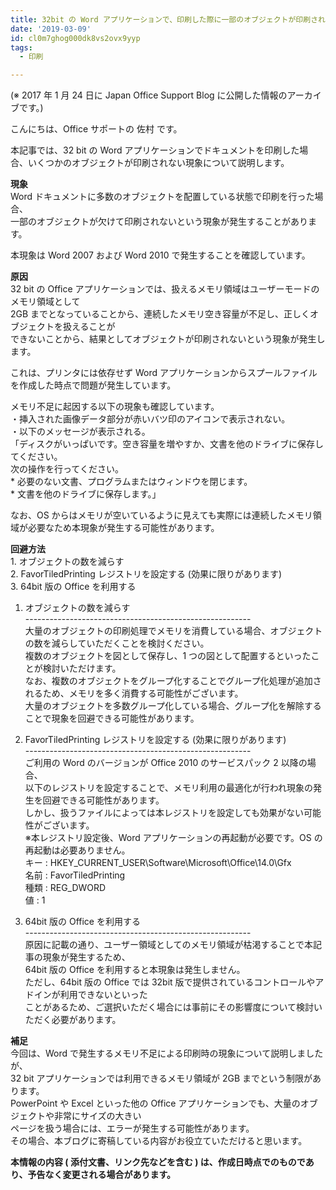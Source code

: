 ```yaml
---
title: 32bit の Word アプリケーションで、印刷した際に一部のオブジェクトが印刷されない現象について
date: '2019-03-09'
id: cl0m7ghog000dk8vs2ovx9yyp
tags:
  - 印刷

---
```


(※ 2017 年 1 月 24 日に Japan Office Support Blog に公開した情報のアーカイブです。)

こんにちは、Office サポートの 佐村 です。  
  
本記事では、32 bit の Word アプリケーションでドキュメントを印刷した場合、いくつかのオブジェクトが印刷されない現象について説明します。

  

**現象**  
Word ドキュメントに多数のオブジェクトを配置している状態で印刷を行った場合、  
一部のオブジェクトが欠けて印刷されないという現象が発生することがあります。  

本現象は Word 2007 および Word 2010 で発生することを確認しています。  

  

**原因**  
32 bit の Office アプリケーションでは、扱えるメモリ領域はユーザーモードのメモリ領域として  
2GB までとなっていることから、連続したメモリ空き容量が不足し、正しくオブジェクトを扱えることが  
できないことから、結果としてオブジェクトが印刷されないという現象が発生します。  

これは、プリンタには依存せず Word アプリケーションからスプールファイルを作成した時点で問題が発生しています。

  

メモリ不足に起因する以下の現象も確認しています。  
・挿入された画像データ部分が赤いバツ印のアイコンで表示されない。  
・以下のメッセージが表示される。  
「ディスクがいっぱいです。空き容量を増やすか、文書を他のドライブに保存してください。  
次の操作を行ってください。  
\* 必要のない文書、プログラムまたはウィンドウを閉じます。  
\* 文書を他のドライブに保存します。」

  

なお、OS からはメモリが空いているように見えても実際には連続したメモリ領域が必要なため本現象が発生する可能性があります。  

  

**回避方法**  
1\. オブジェクトの数を減らす  
2\. FavorTiledPrinting レジストリを設定する (効果に限りがあります)  
3\. 64bit 版の Office を利用する

  

1) オブジェクトの数を減らす  
\--------------------------------------------------------  
大量のオブジェクトの印刷処理でメモリを消費している場合、オブジェクトの数を減らしていただくことを検討ください。  
複数のオブジェクトを図として保存し、1 つの図として配置するといったことが検討いただけます。  
なお、複数のオブジェクトをグループ化することでグループ化処理が追加されるため、メモリを多く消費する可能性がございます。  
大量のオブジェクトを多数グループ化している場合、グループ化を解除することで現象を回避できる可能性があります。

  

2) FavorTiledPrinting レジストリを設定する (効果に限りがあります)  
\--------------------------------------------------------  
ご利用の Word のバージョンが Office 2010 のサービスパック 2 以降の場合、  
以下のレジストリを設定することで、メモリ利用の最適化が行われ現象の発生を回避できる可能性があります。  
しかし、扱うファイルによっては本レジストリを設定しても効果がない可能性がございます。  
※本レジストリ設定後、Word アプリケーションの再起動が必要です。OS の再起動は必要ありません。  
キー : HKEY\_CURRENT\_USER\\Software\\Microsoft\\Office\\14.0\\Gfx  
名前 : FavorTiledPrinting  
種類 : REG\_DWORD  
値 : 1

  

3) 64bit 版の Office を利用する  
\--------------------------------------------------------  
原因に記載の通り、ユーザー領域としてのメモリ領域が枯渇することで本記事の現象が発生するため、  
64bit 版の Office を利用すると本現象は発生しません。  
ただし、64bit 版の Office では 32bit 版で提供されているコントロールやアドインが利用できないといった  
ことがあるため、ご選択いただく場合には事前にその影響度について検討いただく必要があります。  

  

**補足**  
今回は、Word で発生するメモリ不足による印刷時の現象について説明しましたが、  
32 bit アプリケーションでは利用できるメモリ領域が 2GB までという制限があります。  
PowerPoint や Excel といった他の Office アプリケーションでも、大量のオブジェクトや非常にサイズの大きい  
ページを扱う場合には、エラーが発生する可能性があります。  
その場合、本ブログに寄稿している内容がお役立ていただけると思います。

  
  
**本情報の内容 ( 添付文書、リンク先などを含む ) は、作成日時点でのものであり、予告なく変更される場合があります。**